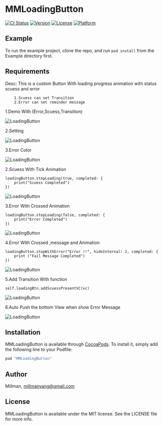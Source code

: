 # MMLoadingButton

[![CI Status](http://img.shields.io/travis/Millman/MMLoadingButton.svg?style=flat)](https://travis-ci.org/Millman/MMLoadingButton)
[![Version](https://img.shields.io/cocoapods/v/MMLoadingButton.svg?style=flat)](http://cocoapods.org/pods/MMLoadingButton)
[![License](https://img.shields.io/cocoapods/l/MMLoadingButton.svg?style=flat)](http://cocoapods.org/pods/MMLoadingButton)
[![Platform](https://img.shields.io/cocoapods/p/MMLoadingButton.svg?style=flat)](http://cocoapods.org/pods/MMLoadingButton)

## Example

To run the example project, clone the repo, and run `pod install` from the Example directory first.

## Requirements
Desc: This is a custom Button With loading progress animation with status scuess and error

        1.Scuess can set Transition
        2.Error can set reminder message

1.Demo With (Error,Scuess,Transition)

![LoadingButton](https://github.com/MillmanY/MMLoadingButton/blob/master/DemoGif/demo.gif)

2.Setting

![LoadingButton](https://github.com/MillmanY/MMLoadingButton/blob/master/DemoGif/setting.png)

3.Error Color

![LoadingButton](https://github.com/MillmanY/MMLoadingButton/blob/master/DemoGif/setting1.png)


2.Scuess With Tick Animation

    loadingButton.stopLoading(true, completed: {
        print("Scuess Completed")
    })
    
![LoadingButton](https://github.com/MillmanY/MMLoadingButton/blob/master/DemoGif/secondDemo.gif)

3.Error With Crossed Animation

    loadingButton.stopLoading(false, completed: {
        print("Error Completed")
    })

![LoadingButton](https://github.com/MillmanY/MMLoadingButton/blob/master/DemoGif/thirdDemo.gif)

4.Error With Crossed ,message and Animation

    loadingButton.stopWithError("Error !!", hideInternal: 2, completed: {
        print ("Fail Message Completed")
    })

![LoadingButton](https://github.com/MillmanY/MMLoadingButton/blob/master/DemoGif/fourDemo.gif)


5.Add Transition With function

    self.loadingBtn.addScuessPresentVC(vc)

![LoadingButton](https://github.com/MillmanY/MMLoadingButton/blob/master/DemoGif/fiveDemo.gif)

6.Auto Push the bottom View when show Error Message

![LoadingButton](https://github.com/MillmanY/MMLoadingButton/blob/master/DemoGif/demoPush.gif)

## Installation

MMLoadingButton is available through [CocoaPods](http://cocoapods.org). To install
it, simply add the following line to your Podfile:

```ruby
pod "MMLoadingButton"
```

## Author

Millman, millmanyang@gmail.com

## License

MMLoadingButton is available under the MIT license. See the LICENSE file for more info.
